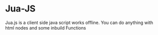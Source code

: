 # Jua-JS
Jua.js is a client side java script works offline. You can do anything with html nodes and some inbuild Functions
